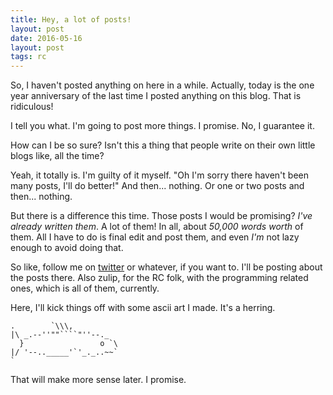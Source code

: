 ```yaml
---
title: Hey, a lot of posts!
layout: post
date: 2016-05-16
layout: post
tags: rc
---
```


So, I haven't posted anything on here in a while. Actually, today is the one
year anniversary of the last time I posted anything on this blog. That is ridiculous!

I tell you what. I'm going to post more things. I promise. No, I guarantee it.

How can I be so sure? Isn't this a thing that people write on their own little
blogs like, all the time? 

Yeah, it totally is. I'm guilty of it myself. "Oh I'm sorry there haven't been
many posts, I'll do better!" And then... nothing. Or one or two posts and
then... nothing.

But there is a difference this time. Those posts I would be promising? _I've
already written them_. A lot of them! In all, about _50,000 words worth_ of
them. All I have to do is final edit and post them, and even _I'm_ not lazy
enough to avoid doing that.

So like, follow me on [twitter](https://twitter.com/jeffowler) or whatever, if
you want to. I'll be posting about the posts there. Also zulip, for the RC
folk, with the programming related ones, which is all of them, currently.


Here, I'll kick things off with some ascii art I made. It's a herring.

```
.        `\\\,
|\ _.--''""````"''--._
  }                 o `\
|/ '--.._____'`'_._..~~`
`
```

That will make more sense later. I promise.
